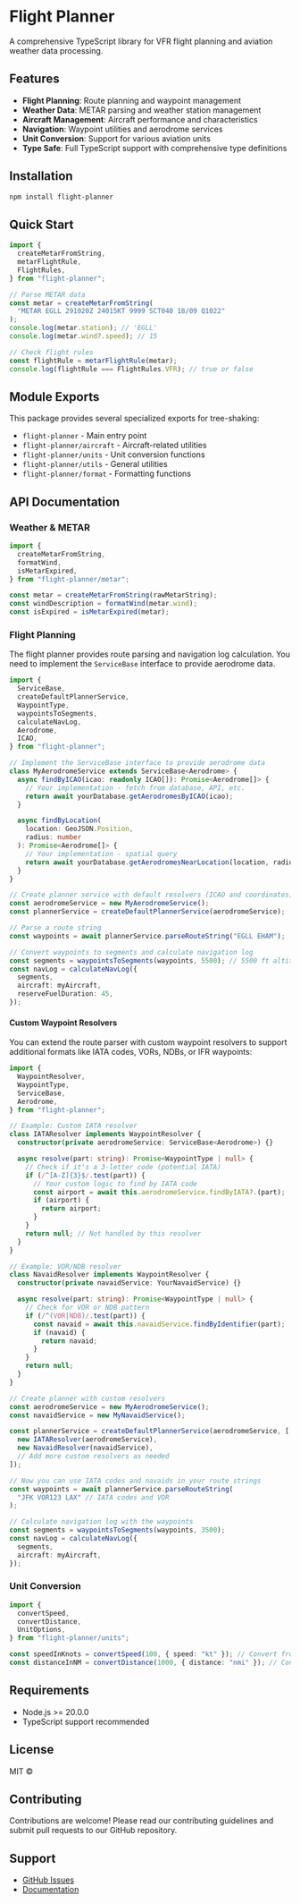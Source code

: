 # Flight Planner

A comprehensive TypeScript library for VFR flight planning and aviation weather data processing.

## Features

- **Flight Planning**: Route planning and waypoint management
- **Weather Data**: METAR parsing and weather station management
- **Aircraft Management**: Aircraft performance and characteristics
- **Navigation**: Waypoint utilities and aerodrome services
- **Unit Conversion**: Support for various aviation units
- **Type Safe**: Full TypeScript support with comprehensive type definitions

## Installation

```bash
npm install flight-planner
```

## Quick Start

```typescript
import {
  createMetarFromString,
  metarFlightRule,
  FlightRules,
} from "flight-planner";

// Parse METAR data
const metar = createMetarFromString(
  "METAR EGLL 291020Z 24015KT 9999 SCT040 18/09 Q1022"
);
console.log(metar.station); // 'EGLL'
console.log(metar.wind?.speed); // 15

// Check flight rules
const flightRule = metarFlightRule(metar);
console.log(flightRule === FlightRules.VFR); // true or false
```

## Module Exports

This package provides several specialized exports for tree-shaking:

- `flight-planner` - Main entry point
- `flight-planner/aircraft` - Aircraft-related utilities
- `flight-planner/units` - Unit conversion functions
- `flight-planner/utils` - General utilities
- `flight-planner/format` - Formatting functions

## API Documentation

### Weather & METAR

```typescript
import {
  createMetarFromString,
  formatWind,
  isMetarExpired,
} from "flight-planner/metar";

const metar = createMetarFromString(rawMetarString);
const windDescription = formatWind(metar.wind);
const isExpired = isMetarExpired(metar);
```

### Flight Planning

The flight planner provides route parsing and navigation log calculation. You need to implement the `ServiceBase` interface to provide aerodrome data.

```typescript
import {
  ServiceBase,
  createDefaultPlannerService,
  WaypointType,
  waypointsToSegments,
  calculateNavLog,
  Aerodrome,
  ICAO,
} from "flight-planner";

// Implement the ServiceBase interface to provide aerodrome data
class MyAerodromeService extends ServiceBase<Aerodrome> {
  async findByICAO(icao: readonly ICAO[]): Promise<Aerodrome[]> {
    // Your implementation - fetch from database, API, etc.
    return await yourDatabase.getAerodromesByICAO(icao);
  }

  async findByLocation(
    location: GeoJSON.Position,
    radius: number
  ): Promise<Aerodrome[]> {
    // Your implementation - spatial query
    return await yourDatabase.getAerodromesNearLocation(location, radius);
  }
}

// Create planner service with default resolvers (ICAO and coordinates)
const aerodromeService = new MyAerodromeService();
const plannerService = createDefaultPlannerService(aerodromeService);

// Parse a route string
const waypoints = await plannerService.parseRouteString("EGLL EHAM");

// Convert waypoints to segments and calculate navigation log
const segments = waypointsToSegments(waypoints, 5500); // 5500 ft altitude
const navLog = calculateNavLog({
  segments,
  aircraft: myAircraft,
  reserveFuelDuration: 45,
});
```

#### Custom Waypoint Resolvers

You can extend the route parser with custom waypoint resolvers to support additional formats like IATA codes, VORs, NDBs, or IFR waypoints:

```typescript
import {
  WaypointResolver,
  WaypointType,
  ServiceBase,
  Aerodrome,
} from "flight-planner";

// Example: Custom IATA resolver
class IATAResolver implements WaypointResolver {
  constructor(private aerodromeService: ServiceBase<Aerodrome>) {}

  async resolve(part: string): Promise<WaypointType | null> {
    // Check if it's a 3-letter code (potential IATA)
    if (/^[A-Z]{3}$/.test(part)) {
      // Your custom logic to find by IATA code
      const airport = await this.aerodromeService.findByIATA?.(part);
      if (airport) {
        return airport;
      }
    }
    return null; // Not handled by this resolver
  }
}

// Example: VOR/NDB resolver
class NavaidResolver implements WaypointResolver {
  constructor(private navaidService: YourNavaidService) {}

  async resolve(part: string): Promise<WaypointType | null> {
    // Check for VOR or NDB pattern
    if (/^(VOR|NDB)/.test(part)) {
      const navaid = await this.navaidService.findByIdentifier(part);
      if (navaid) {
        return navaid;
      }
    }
    return null;
  }
}

// Create planner with custom resolvers
const aerodromeService = new MyAerodromeService();
const navaidService = new MyNavaidService();

const plannerService = createDefaultPlannerService(aerodromeService, [
  new IATAResolver(aerodromeService),
  new NavaidResolver(navaidService),
  // Add more custom resolvers as needed
]);

// Now you can use IATA codes and navaids in your route strings
const waypoints = await plannerService.parseRouteString(
  "JFK VOR123 LAX" // IATA codes and VOR
);

// Calculate navigation log with the waypoints
const segments = waypointsToSegments(waypoints, 3500);
const navLog = calculateNavLog({
  segments,
  aircraft: myAircraft,
});
```

### Unit Conversion

```typescript
import {
  convertSpeed,
  convertDistance,
  UnitOptions,
} from "flight-planner/units";

const speedInKnots = convertSpeed(100, { speed: "kt" }); // Convert from default m/s
const distanceInNM = convertDistance(1000, { distance: "nmi" }); // Convert from default meters
```

## Requirements

- Node.js >= 20.0.0
- TypeScript support recommended

## License

MIT ©

## Contributing

Contributions are welcome! Please read our contributing guidelines and submit pull requests to our GitHub repository.

## Support

- [GitHub Issues](https://github.com/yorickdewid/flight-planner/issues)
- [Documentation](https://github.com/yorickdewid/flight-planner#readme)
